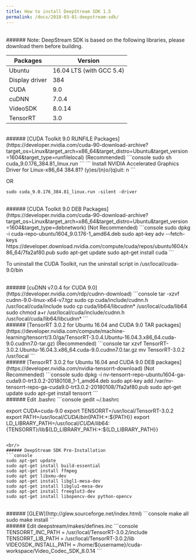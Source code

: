 ```yaml
---
title: How to install DeepStream SDK 1.5
permalink: /docs/2018-03-01-deepstream-sdk/
---
```


<br/>
###### Note: DeepStream SDK is based on the following libraries, please download them before building.

| Packages             | Version                  |
| -------------------- | ------------------------ |
| Ubuntu               | 16.04 LTS (with GCC 5.4) |
| Display driver       | 384                      |
| CUDA                 | 9.0                      |
| cuDNN                | 7.0.4                    |
| VideoSDK             | 8.0.14                   |
| TensorRT             | 3.0                      |
 
<br/> 
###### [CUDA Toolkit 9.0 RUNFILE Packages](https://developer.nvidia.com/cuda-90-download-archive?target_os=Linux&target_arch=x86_64&target_distro=Ubuntu&target_version=1604&target_type=runfilelocal) (Recommended)
```console
sudo sh cuda_9.0.176_384.81_linux.run
```
```
Install NVIDIA Accelerated Graphics Driver for Linux-x86_64 384.81?
(y)es/(n)o/(q)uit: n
```

OR

```console
sudo cuda_9.0.176_384.81_linux.run -silent -driver
```

<br/>
###### [CUDA Toolkit 9.0 DEB Packages](https://developer.nvidia.com/cuda-90-download-archive?target_os=Linux&target_arch=x86_64&target_distro=Ubuntu&target_version=1604&target_type=debnetwork) (Not Recommended)
```console
sudo dpkg -i cuda-repo-ubuntu1604_9.0.176-1_amd64.deb
sudo apt-key adv --fetch-keys https://developer.download.nvidia.com/compute/cuda/repos/ubuntu1604/x86_64/7fa2af80.pub
sudo apt-get update
sudo apt-get install cuda
```

To uninstall the CUDA Toolkit, run the uninstall script in /usr/local/cuda-9.0/bin

<br/>
###### [cuDNN v7.0.4 for CUDA 9.0](https://developer.nvidia.com/rdp/cudnn-download)
```console
tar -xzvf cudnn-9.0-linux-x64-v7.tgz
sudo cp cuda/include/cudnn.h /usr/local/cuda/include 
sudo cp cuda/lib64/libcudnn* /usr/local/cuda/lib64 
sudo chmod a+r /usr/local/cuda/include/cudnn.h /usr/local/cuda/lib64/libcudnn*
```

<br/>
###### [TensorRT 3.0.2 for Ubuntu 16.04 and CUDA 9.0 TAR packages](https://developer.nvidia.com/compute/machine-learning/tensorrt/3.0/ga/TensorRT-3.0.4.Ubuntu-16.04.3.x86_64.cuda-9.0.cudnn7.0-tar.gz) (Recommended)
```console
tar xzvf TensorRT-3.0.2.Ubuntu-16.04.3.x86_64.cuda-9.0.cudnn7.0.tar.gz
mv TensorRT-3.0.2 /usr/local
```

<br/>
###### [TensorRT 3.0.2 for Ubuntu 16.04 and CUDA 9.0 DEB packages](https://developer.nvidia.com/nvidia-tensorrt-download) (Not Recommended)
```console
sudo dpkg -i nv-tensorrt-repo-ubuntu1604-ga-cuda9.0-trt3.0.2-20180108_1-1_amd64.deb
sudo apt-key add /var/nv-tensorrt-repo-ga-cuda9.0-trt3.0.2-20180108/7fa2af80.pub
sudo apt-get update
sudo apt-get install tensorrt
```

<br/>
###### Edit .bashrc
```console
gedit ~/.bashrc

export CUDA=cuda-9.0
export TENSORRT=/usr/local/TensorRT-3.0.2
export PATH=/usr/local/${CUDA}/bin${PATH:+:${PATH}}
export LD_LIBRARY_PATH=/usr/local/${CUDA}/lib64:${TENSORRT}/lib${LD_LIBRARY_PATH:+:${LD_LIBRARY_PATH}}
```

<br/>
###### DeepStream SDK Pre-Installation
```console
sudo apt-get update
sudo apt-get install build-essential
sudo apt-get install ffmpeg
sudo apt get libxmu-dev
sudo apt-get install libgl1-mesa-dev
sudo apt-get install libglu1-mesa-dev
sudo apt-get install freeglut3-dev
sudo apt-get install libopencv-dev python-opencv
```

<br/>
###### [GLEW](http://glew.sourceforge.net/index.html)
```console
make all
sudo make install
```

<br/>
###### Edit deepstream/makes/defines.inc
```console
TENSORRT_INC_PATH = /usr/local/TensorRT-3.0.2/include
TENSORRT_LIB_PATH = /usr/local/TensorRT-3.0.2/lib
VIDEOSDK_INSTALL_PATH = /home/${username}/cuda-workspace/Video_Codec_SDK_8.0.14
```
